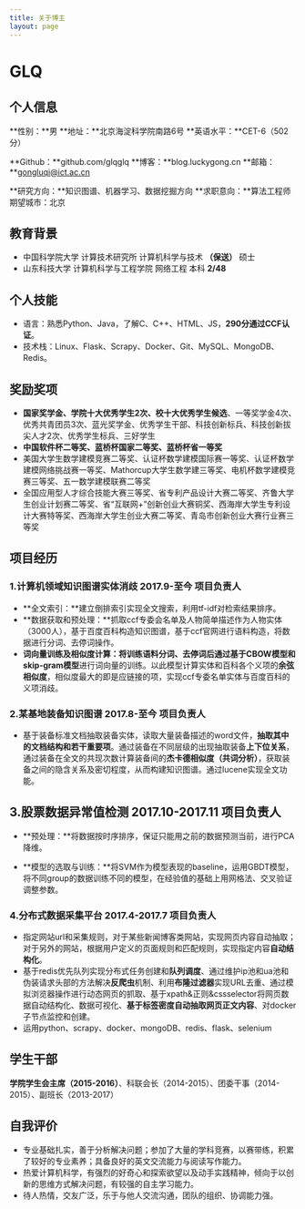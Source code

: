 ```yaml
---
title: 关于博主
layout: page
---
```





# GLQ

## 个人信息

**性别：**男     **地址：**北京海淀科学院南路6号     **英语水平：**CET-6（502分）  

**Github：**github.com/glqglq     **博客：**blog.luckygong.cn     **邮箱：**gongluqi@ict.ac.cn  

**研究方向：**知识图谱、机器学习、数据挖掘方向     **求职意向：**算法工程师  期望城市：北京

## 教育背景

- 中国科学院大学 计算技术研究所 计算机科学与技术 **（保送）** 硕士
- 山东科技大学 计算机科学与工程学院 网络工程 本科 **2/48**

## 个人技能

- 语言：熟悉Python、Java，了解C、C++、HTML、JS，**290分通过CCF认证**。
- 技术栈：Linux、Flask、Scrapy、Docker、Git、MySQL、MongoDB、Redis。

## 奖励奖项

- **国家奖学金、学院十大优秀学生2次、校十大优秀学生候选**、一等奖学金4次、优秀共青团员3次、蓝光奖学金、优秀学生干部、科技创新标兵、科技创新拔尖人才2次、优秀学生标兵、三好学生  
- **中国软件杯二等奖、蓝桥杯国家二等奖、蓝桥杯省一等奖** 
- 美国大学生数学建模竞赛二等奖、认证杯数学建模国际赛一等奖、认证杯数学建模网络挑战赛一等奖、Mathorcup大学生数学建三等奖、电机杯数学建模竞赛三等奖、五一数学建模联赛二等奖  
- 全国应用型人才综合技能大赛三等奖、省专利产品设计大赛二等奖、齐鲁大学生创业计划赛二等奖、省“互联网+”创新创业大赛铜奖、西海岸大学生专利设计大赛特等奖、西海岸大学生创业大赛二等奖、青岛市创新创业大赛行业赛三等奖

## 项目经历

### 1.计算机领域知识图谱实体消歧  2017.9-至今       项目负责人

- **全文索引：**建立倒排索引实现全文搜索，利用tf-idf对检索结果排序。
- **数据获取和预处理：**抓取ccf专委会名单及人物简单描述作为人物实体（3000人），基于百度百科构造知识图谱，基于ccf官网进行语料构造，将数据进行分词、去停词操作。
- **词向量训练及相似度计算：**将训练语料分词、去停词后通过基于**CBOW模型和skip-gram模型**进行词向量的训练。以此模型计算实体和百科各个义项的**余弦相似度**，相似度最大的即是应链接的项，实现ccf专委名单实体与百度百科的义项消歧。

### 2.某基地装备知识图谱  2017.8-至今       项目负责人

- 基于装备标准文档抽取装备实体，读取大量装备描述的word文件，**抽取其中的文档结构和若干重要项**。通过装备在不同层级的出现抽取装备**上下位关系**，通过装备在全文的共现次数计算装备间的**杰卡德相似度（共词分析）**，获取装备之间的隐含关系及密切程度，从而构建知识图谱。通过lucene实现全文功能。

## 3.股票数据异常值检测 2017.10-2017.11       项目负责人

- **预处理：**将数据按时序排序，保证只能用之前的数据预测当前，进行PCA降维。


- **模型的选取与训练：**将SVM作为模型表现的baseline，运用GBDT模型，将不同group的数据训练不同的模型，在经验值的基础上用网格法、交叉验证调整参数。

### 4.分布式数据采集平台  2017.4-2017.7       项目负责人

- 指定网站url和采集规则，对于某些新闻博客类网站，实现网页内容自动抽取；对于另外的网站，根据用户定义的页面规则和匹配规则，实现指定内容**自动结构化**。  
- 基于redis优先队列实现分布式任务创建和**队列调度**、通过维护ip池和ua池和伪装请求头部的方法解决**反爬虫**机制、利用**布隆过滤器**实现URL去重、通过模拟浏览器操作进行动态网页的抓取、基于xpath&正则&cssselector将网页数据自动结构化、数据可视化、**基于标签密度自动抽取网页正文内容**、对docker子节点监控和创建。
- 运用python、scrapy、docker、mongoDB、redis、flask、selenium

## 学生干部

**学院学生会主席（2015-2016）**、科联会长（2014-2015）、团委干事（2014-2015）、副班长（2013-2017）

## 自我评价

- 专业基础扎实，善于分析解决问题；参加了大量的学科竞赛，以赛带练，积累了较好的专业素养；具备良好的英文交流能力与阅读写作能力。
- 热爱计算机科学，有强烈的好奇心和探索欲望以及动手实践精神，倾向于以创新的思维方式解决问题，有较强的自主学习能力。
- 待人热情，交友广泛，乐于与他人交流沟通，团队的组织、协调能力强。